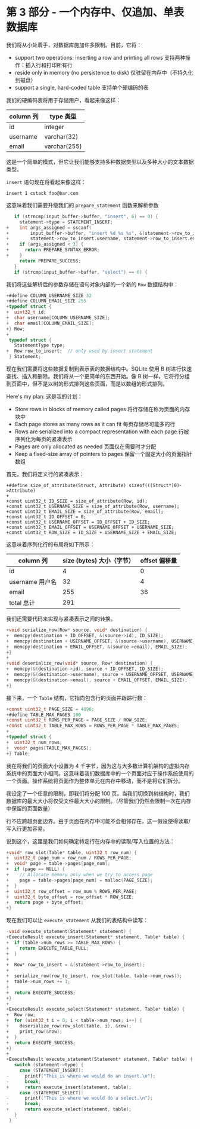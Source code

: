 # 第 3 部分 - 一个内存中、仅追加、单表数据库

我们将从小处着手，对数据库施加许多限制。目前，它将：

- support two operations: inserting a row and printing all rows
  支持两种操作：插入行和打印所有行
- reside only in memory (no persistence to disk)
  仅驻留在内存中（不持久化到磁盘）
- support a single, hard-coded table
  支持单个硬编码的表

我们的硬编码表将用于存储用户，看起来像这样：

| column 列 | type 类型    |
| --------- | ------------ |
| id        | integer      |
| username  | varchar(32)  |
| email     | varchar(255) |

这是一个简单的模式，但它让我们能够支持多种数据类型以及多种大小的文本数据类型。

`insert` 语句现在将看起来像这样：

```sqlite
insert 1 cstack foo@bar.com
```

这意味着我们需要升级我们的 `prepare_statement` 函数来解析参数

```c
   if (strncmp(input_buffer->buffer, "insert", 6) == 0) {
     statement->type = STATEMENT_INSERT;
+    int args_assigned = sscanf(
+        input_buffer->buffer, "insert %d %s %s", &(statement->row_to_insert.id),
+        statement->row_to_insert.username, statement->row_to_insert.email);
+    if (args_assigned < 3) {
+      return PREPARE_SYNTAX_ERROR;
+    }
     return PREPARE_SUCCESS;
   }
   if (strcmp(input_buffer->buffer, "select") == 0) {
```

我们将这些解析后的参数存储在语句对象内部的一个新的 `Row` 数据结构中：

```c
+#define COLUMN_USERNAME_SIZE 32
+#define COLUMN_EMAIL_SIZE 255
+typedef struct {
+  uint32_t id;
+  char username[COLUMN_USERNAME_SIZE];
+  char email[COLUMN_EMAIL_SIZE];
+} Row;
+
 typedef struct {
   StatementType type;
+  Row row_to_insert;  // only used by insert statement
 } Statement;
```



现在我们需要将这些数据复制到表示表的数据结构中。SQLite 使用 B 树进行快速查找、插入和删除。我们将从一个更简单的东西开始。像 B 树一样，它将行分组到页面中，但不是以树的形式排列这些页面，而是以数组的形式排列。

Here's my plan: 这是我的计划：

- Store rows in blocks of memory called pages
  将行存储在称为页面的内存块中
- Each page stores as many rows as it can fit
  每页存储尽可能多的行
- Rows are serialized into a compact representation with each page
  行被序列化为每页的紧凑表示
- Pages are only allocated as needed
  页面仅在需要时才分配
- Keep a fixed-size array of pointers to pages
  保留一个固定大小的页面指针数组

首先，我们将定义行的紧凑表示：

```
+#define size_of_attribute(Struct, Attribute) sizeof(((Struct*)0)->Attribute)
+
+const uint32_t ID_SIZE = size_of_attribute(Row, id);
+const uint32_t USERNAME_SIZE = size_of_attribute(Row, username);
+const uint32_t EMAIL_SIZE = size_of_attribute(Row, email);
+const uint32_t ID_OFFSET = 0;
+const uint32_t USERNAME_OFFSET = ID_OFFSET + ID_SIZE;
+const uint32_t EMAIL_OFFSET = USERNAME_OFFSET + USERNAME_SIZE;
+const uint32_t ROW_SIZE = ID_SIZE + USERNAME_SIZE + EMAIL_SIZE;
```

这意味着序列化行的布局将如下所示：

| column 列       | size (bytes) 大小（字节） | offset 偏移量 |
| --------------- | ------------------------- | ------------- |
| id              | 4                         | 0             |
| username 用户名 | 32                        | 4             |
| email           | 255                       | 36            |
| total 总计      | 291                       |               |

我们还需要代码来实现与紧凑表示之间的转换。

```c
+void serialize_row(Row* source, void* destination) {
+  memcpy(destination + ID_OFFSET, &(source->id), ID_SIZE);
+  memcpy(destination + USERNAME_OFFSET, &(source->username), USERNAME_SIZE);
+  memcpy(destination + EMAIL_OFFSET, &(source->email), EMAIL_SIZE);
+}
+
+void deserialize_row(void* source, Row* destination) {
+  memcpy(&(destination->id), source + ID_OFFSET, ID_SIZE);
+  memcpy(&(destination->username), source + USERNAME_OFFSET, USERNAME_SIZE);
+  memcpy(&(destination->email), source + EMAIL_OFFSET, EMAIL_SIZE);
+}
```

接下来，一个 `Table` 结构，它指向包含行的页面并跟踪行数：

```c
+const uint32_t PAGE_SIZE = 4096;
+#define TABLE_MAX_PAGES 100
+const uint32_t ROWS_PER_PAGE = PAGE_SIZE / ROW_SIZE;
+const uint32_t TABLE_MAX_ROWS = ROWS_PER_PAGE * TABLE_MAX_PAGES;
+
+typedef struct {
+  uint32_t num_rows;
+  void* pages[TABLE_MAX_PAGES];
+} Table;
```

我在将我们的页面大小设置为 4 千字节，因为这与大多数计算机架构的虚拟内存系统中的页面大小相同。这意味着我们数据库中的一个页面对应于操作系统使用的一个页面。操作系统将页面作为整体单元在内存中移动，而不是将它们拆分。

我设定了一个任意的限制，即我们将分配 100 页。当我们切换到树结构时，我们数据库的最大大小将仅受文件最大大小的限制。（尽管我们仍然会限制一次在内存中保留的页面数量）

行不应跨越页面边界。由于页面在内存中可能不会相邻存在，这一假设使得读取/写入行更加容易。

说到这个，这里是我们如何确定特定行在内存中的读取/写入位置的方法：

```c
+void* row_slot(Table* table, uint32_t row_num) {
+  uint32_t page_num = row_num / ROWS_PER_PAGE;
+  void* page = table->pages[page_num];
+  if (page == NULL) {
+    // Allocate memory only when we try to access page
+    page = table->pages[page_num] = malloc(PAGE_SIZE);
+  }
+  uint32_t row_offset = row_num % ROWS_PER_PAGE;
+  uint32_t byte_offset = row_offset * ROW_SIZE;
+  return page + byte_offset;
+}
```

现在我们可以让 `execute_statement` 从我们的表结构中读写：

```c
-void execute_statement(Statement* statement) {
+ExecuteResult execute_insert(Statement* statement, Table* table) {
+  if (table->num_rows >= TABLE_MAX_ROWS) {
+    return EXECUTE_TABLE_FULL;
+  }
+
+  Row* row_to_insert = &(statement->row_to_insert);
+
+  serialize_row(row_to_insert, row_slot(table, table->num_rows));
+  table->num_rows += 1;
+
+  return EXECUTE_SUCCESS;
+}
+
+ExecuteResult execute_select(Statement* statement, Table* table) {
+  Row row;
+  for (uint32_t i = 0; i < table->num_rows; i++) {
+    deserialize_row(row_slot(table, i), &row);
+    print_row(&row);
+  }
+  return EXECUTE_SUCCESS;
+}
+
+ExecuteResult execute_statement(Statement* statement, Table* table) {
   switch (statement->type) {
     case (STATEMENT_INSERT):
-      printf("This is where we would do an insert.\n");
-      break;
+      return execute_insert(statement, table);
     case (STATEMENT_SELECT):
-      printf("This is where we would do a select.\n");
-      break;
+      return execute_select(statement, table);
   }
 }
```


